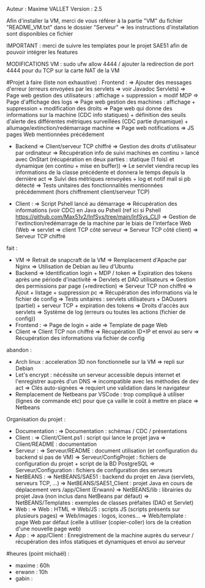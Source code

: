 Auteur : Maxime VALLET
Version : 2.5


Afin d'installer la VM, merci de vous référer à la partie "VM" du fichier "README_VM.txt" dans le dossier "Serveur"
  => les instructions d'installation sont disponibles ce fichier


IMPORTANT : merci de suivre les templates pour le projet SAE51 afin de pouvoir intégrer les features

MODIFICATIONS VM : sudo ufw allow 4444 / ajouter la redirection de port 4444 pour du TCP sur la carte NAT de la VM


#Projet
à faire (liste non exhaustive) :
Frontend :
  => Ajouter des messages d'erreur (erreurs envoyées par les servlets => voir Javadoc Servlets)
  => Page web gestion des utilisateurs : affichage + suppression + modif MDP
  => Page d'affichage des logs
  => Page web gestion des machines : affichage + suppression + modification des droits
  => Page web qui donne des informations sur la machine (CDC info statiques) + définition des seuils d'alerte des différentes métriques surveillées (CDC partie dynamique) + allumage/extinction/redémarrage machine
  => Page web notifications
  => JS pages Web mentionnées précédement
  
- Backend
  => Client/serveur TCP chiffré
  => Gestion des droits d'utilisateur par ordinateur
  => Récupération info de suivi machines en continu > lancé avec OnStart (récupération en deux parties : statique (1 fois) et dynamique (en continu + mise en buffer))
  => Le servlet viendra recup les informations de la classe précédente et donnera le temps depuis la dernière act
  => Suivi des métriques renvoyées + log et notif mail si pb détecté
  => Tests unitaires des fonctionnalités mentionnées précédemment (hors chiffrement client/serveur TCP)

- Client :
  => Script Pshell lancé au démarrage
  => Récupération des informations (voir CDC) en Java ou Pshell (ref ici si Pshell https://github.com/Max51v2/InfSys/tree/main/InfSys_CLI)
  => Gestion de l'extinction/redémarrage de la machine par le biais de l'interface Web (Web => servlet => client TCP côté serveur => Serveur TCP côté client)
  => Serveur TCP chiffré



fait :
- VM
    => Retrait de snapcraft de la VM
    => Remplacement d'Apache par Nginx
    => Utilisation de Debian au lieu d'Ubuntu
- Backend
    => Identification login + MDP / token
    => Expiration des tokens après une période d'inactivité
    => Dervlets et DAO utilisateurs
    => Gestion des permissions par page (+redirection)
    => Serveur TCP non chiffré
    => Ajout + listage + suppression pc
    => Récupération des informations via le fichier de config
    => Tests unitaires : servlets utilisateurs + DAOusers (partiel) + serveur TCP + expiration des tokens
    => Droits d'accès aux servlets
    => Système de log (erreurs ou toutes les actions (fichier de config))
- Frontend :
    => Page de login + aide
    => Template de page Web
- Client
    => Client TCP non chiffré
    => Récupération ID+IP et envoi au serv
    => Récupération des informations via fichier de config



abandon :
- Arch linux : acceleration 3D non fonctionnelle sur la VM => repli sur Debian
- Let's encrypt : nécéssite un serveur accessible depuis internet et l'enregistrer auprès d'un DNS => incompatible avec les méthodes de dev act
    => Clés auto-signées => requiert une validation dans le navigateur
- Remplacement de Netbeans par VSCode : trop compliqué à utiliser (lignes de commande etc) pour que ça vaille le coût à mettre en place
    => Netbeans



Organisation du projet :
- Documentation : 
    => Documentation : schémas / CDC / présentations
- Client :
    => Client/Client.ps1 : script qui lance le projet java
    => Client/README : documentation
- Serveur :
    => Serveur/README : document utilisation (et configuration du backend si pas de VM)
    => Serveur/ConfigProjet : fichiers de configuration du projet + script de la BD PostgreSQL
    => Serveur/Configuration : fichiers de configuration des serveurs
- NetBEANS : 
    => NetBEANS/SAE51 : backend du projet en Java (servlets, serveurs TCP, ...)
    => NetBEANS/SAE51_Client : projet Java en cours de déplacement vers /app/Client (Erwann) 
    => NetBEANS/lib : librairies du projet Java (non inclus dans NetBeans par défaut)
    => NetBEANS/Templates : exemples de classes préfaites (DAO et Servlet)
- Web :
    => Web : HTML
    => Web/JS : scripts JS (scripts présents sur plusieurs pages)
    => Web/images : logos, icones...
    => Web/template : page Web par défaut (celle à utiliser (copier-coller) lors de la création d'une nouvelle page web)
- App :
    => app/Client : Enregistrement de la machine auprès du serveur / récupération des infos statiques et dynamiques et envoi au serveur



#heures (point michaël) :
- maxime : 60h
- erwann : 10h
- gabin :
